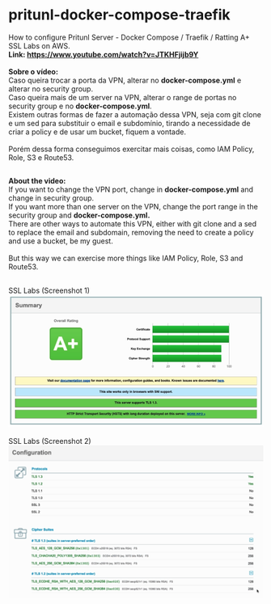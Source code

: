 # pritunl-docker-compose-traefik
How to configure Pritunl Server - Docker Compose / Traefik / Ratting A+ SSL Labs on AWS.<br>
<b>Link: https://www.youtube.com/watch?v=JTKHFjijb9Y</b><br><br>
<b>Sobre o vídeo:</b> <br>Caso queira trocar a porta da VPN, alterar no <b>docker-compose.yml</b> e alterar no security group. 
<br>Caso queira mais de um server na VPN, alterar o range de portas no security group e no <b>docker-compose.yml</b>.<br>
Existem outras formas de fazer a automação dessa VPN, seja com git clone e um sed para substituir o email e subdomínio, tirando a necessidade de criar a policy e de usar um bucket, fiquem a vontade.<br><br>
Porém dessa forma conseguimos exercitar mais coisas, como IAM Policy, Role, S3 e Route53.
##
<b>About the video:</b> <br>If you want to change the VPN port, change in <b>docker-compose.yml</b> and change in security group.
<br>If you want more than one server on the VPN, change the port range in the security group and <b>docker-compose.yml.</b><br>
There are other ways to automate this VPN, either with git clone and a sed to replace the email and subdomain, removing the need to create a policy and use a bucket, be my guest.<br><br>
But this way we can exercise more things like IAM Policy, Role, S3 and Route53.<br>
##
SSL Labs (Screenshot 1)<br>
![alt text](https://raw.githubusercontent.com/aldeiacloud/pritunl-docker-compose-traefik/main/images-ssl-labs/ssl-labs1.png)<br><br>
SSL Labs (Screenshot 2)<br>
![alt text](https://raw.githubusercontent.com/aldeiacloud/pritunl-docker-compose-traefik/main/images-ssl-labs/ssl-labs2.png)

